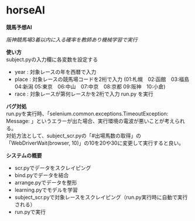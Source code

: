 # horseAI
**競馬予想AI**
  
_阪神競馬場3着以内に入る確率を教師あり機械学習で実行_
  
  
**使い方**  
subject.pyの入力欄に各変数を設定する
 - year  : 対象レースの年を西暦で入力
 - place : 対象レースの競馬場コードを2桁で入力
 (01:札幌　02:函館　03:福島　04:新潟 05:東京　06:中山　07:中京　08:京都 09:阪神　10:小倉)
 - race  : 対象レースが第何レースかを2桁で入力 
run.py を実行  
  
  
**バグ対処**  
run.pyを実行時、「selenium.common.exceptions.TimeoutException: Message: 」というエラーが出た場合、実行環境の電波が悪いことが考えられる。  
対処方法として、subject_scr.pyの「#出場馬数の取得」の「WebDriverWait(browser, 10)」の10を20や30に変更して実行すると良い。  
  
  
**システムの概要**
 - scr.pyでデータをスクレイピング  
 - bind.pyでデータを結合  
 - arrange.pyでデータを整形  
 - learning.pyでモデルを学習  
 - subject_scr.pyで対象レースをスクレイピング（run.py実行時に自動で実行される）  
 - run.pyで実行  
